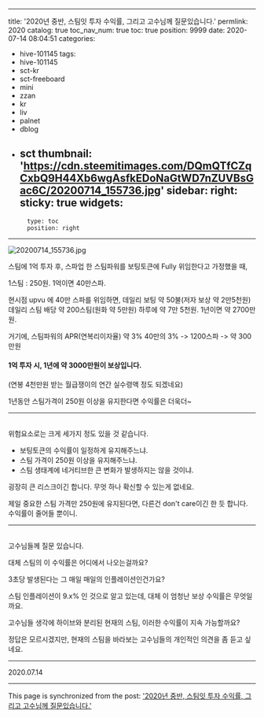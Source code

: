 
---
title: '2020년 중반, 스팀잇 투자 수익률, 그리고 고수님께 질문있습니다.'
permlink: 2020
catalog: true
toc_nav_num: true
toc: true
position: 9999
date: 2020-07-14 08:04:51
categories:
- hive-101145
tags:
- hive-101145
- sct-kr
- sct-freeboard
- mini
- zzan
- kr
- liv
- palnet
- dblog
- sct
thumbnail: 'https://cdn.steemitimages.com/DQmQTfCZqCxbQ9H44Xb6wgAsfkEDoNaGtWD7nZUVBsGac6C/20200714_155736.jpg'
sidebar:
    right:
        sticky: true
widgets:
    -
        type: toc
        position: right
---


![20200714_155736.jpg](https://cdn.steemitimages.com/DQmQTfCZqCxbQ9H44Xb6wgAsfkEDoNaGtWD7nZUVBsGac6C/20200714_155736.jpg)

스팀에 1억 투자 후, 스파업 한 스팀파워를 보팅토큰에 Fully 위임한다고 가정했을 때,

1스팀 : 250원.
1억이면 40만스파.

현시점 upvu 에 40만 스파를 위임하면,
데일리 보팅 약 50불(저자 보상 약 2만5천원)
데일리 스팀 배당 약 200스팀(원화 약 5만원)
하루에 약 7만 5천원.
1년이면 약 2700만원.

거기에, 스팀파워의 APR(연복리이자율) 약 3% 
40만의 3% -> 1200스파 -> 약 300만원

#### 1억 투자 시, 1년에 약 3000만원이 보상입니다.
(연봉 4천만원 받는 월급쟁이의 연간 실수령액 정도 되겠네요)

1년동안 스팀가격이 250원 이상을 유지한다면 수익률은 더욱더~
<br>
***
<br>
위험요소로는 크게 세가지 정도 있을 것 같습니다.

- 보팅토큰의 수익률이 일정하게 유지해주느냐.
- 스팀 가격이 250원 이상을 유지해주느냐.
- 스팀 생태계에 네거티브한 큰 변화가 발생하지는 않을 것이냐.

굉장히 큰 리스크이긴 합니다.
무엇 하나 확신할 수 있는게 없네요.

제일 중요한 스팀 가격만 250원에 유지된다면, 다른건 don't care이긴 한 듯 합니다.
수익률이 줄어들 뿐이니.
<br>
***
<br>
고수님들께 질문 있습니다.

대체 스팀의 이 수익률은 어디에서 나오는걸까요?

3초당 발생된다는 그 매일 매일의 인플레이션인건가요?

스팀 인플레이션이 9.x% 인 것으로 알고 있는데, 대체 이 엄청난 보상 수익률은 무엇일까요.

고수님들 생각에 하이브와 분리된 현재의 스팀, 이러한 수익률이 지속 가능할까요?

정답은 모르시겠지만, 현재의 스팀을 바라보는 고수님들의 개인적인 의견을 좀 듣고 싶네요.

***

2020.07.14

- - -

This page is synchronized from the post: ['2020년 중반, 스팀잇 투자 수익률, 그리고 고수님께 질문있습니다.'](https://steemit.com/@lucky2015/2020)
